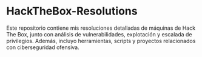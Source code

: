 # HackTheBox-Resolutions
Este repositorio contiene mis resoluciones detalladas de máquinas de Hack The Box, junto con análisis de vulnerabilidades, explotación y escalada de privilegios. Además, incluyo herramientas, scripts y proyectos relacionados con ciberseguridad ofensiva.
